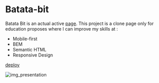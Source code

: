 # Batata-bit
Batata Bit is an actual active [page](https://bata-bit.netlify.app/ "page").
This project is a clone page only for education proposes where I can improve my skills at :
- Mobile-first
- BEM
- Semantic HTML
- Responsive Design

 [deploy](https://angelostd.github.io/batata-bit__landing-page/ "deploy")

![img_presentation](https://cdn5.f-cdn.com/files/download/160552799/Batatabit-Presentation.png)
